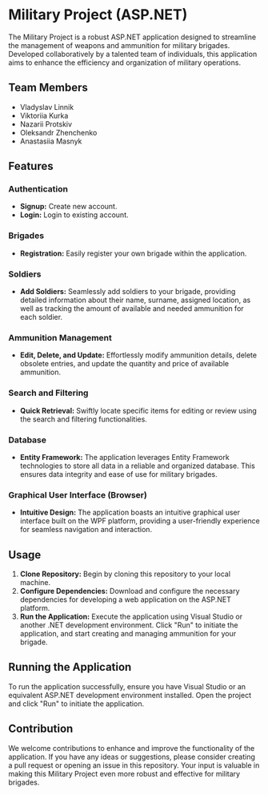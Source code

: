 # Military Project (ASP.NET)

The Military Project is a robust ASP.NET application designed to streamline the management of weapons and ammunition for military brigades. Developed collaboratively by a talented team of individuals, this application aims to enhance the efficiency and organization of military operations.

## Team Members
- Vladyslav Linnik
- Viktoriia Kurka
- Nazarii Protskiv
- Oleksandr Zhenchenko
- Anastasiia Masnyk


## Features

### Authentication
- **Signup:** Create new account.
- **Login:** Login to existing account.

### Brigades
- **Registration:** Easily register your own brigade within the application.
  
### Soldiers
- **Add Soldiers:** Seamlessly add soldiers to your brigade, providing detailed information about their name, surname, assigned location, as well as tracking the amount of available and needed ammunition for each soldier.
  
### Ammunition Management
- **Edit, Delete, and Update:** Effortlessly modify ammunition details, delete obsolete entries, and update the quantity and price of available ammunition.

### Search and Filtering
- **Quick Retrieval:** Swiftly locate specific items for editing or review using the search and filtering functionalities.

### Database
- **Entity Framework:** The application leverages Entity Framework technologies to store all data in a reliable and organized database. This ensures data integrity and ease of use for military brigades.

### Graphical User Interface (Browser)
- **Intuitive Design:** The application boasts an intuitive graphical user interface built on the WPF platform, providing a user-friendly experience for seamless navigation and interaction.

## Usage

1. **Clone Repository:** Begin by cloning this repository to your local machine.
2. **Configure Dependencies:** Download and configure the necessary dependencies for developing a web application on the ASP.NET platform.
3. **Run the Application:** Execute the application using Visual Studio or another .NET development environment. Click "Run" to initiate the application, and start creating and managing ammunition for your brigade.

## Running the Application

To run the application successfully, ensure you have Visual Studio or an equivalent ASP.NET development environment installed. Open the project and click "Run" to initiate the application.

## Contribution

We welcome contributions to enhance and improve the functionality of the application. If you have any ideas or suggestions, please consider creating a pull request or opening an issue in this repository. Your input is valuable in making this Military Project even more robust and effective for military brigades.
